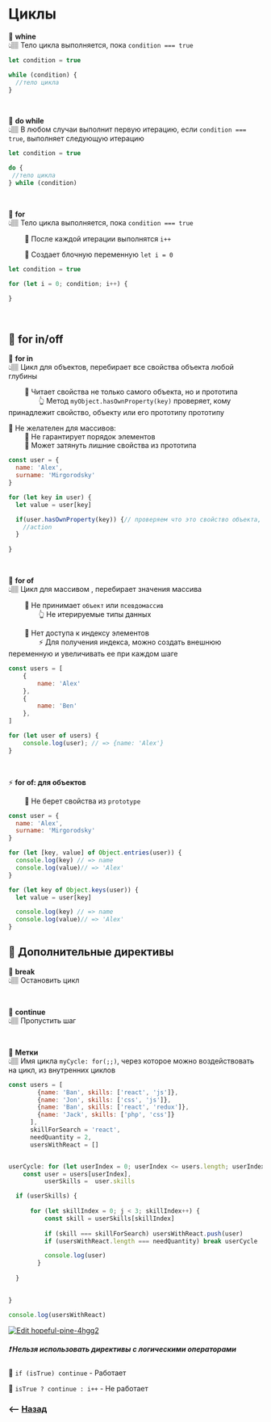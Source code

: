# Циклы

💠 **whine**   
👆🏽 Тело цикла выполняется, пока `condition === true`
```javascript
let condition = true

while (condition) {
  //тело цикла
}
```

<br>

💠 **do while**   
👆🏽 В любом случаи выполнит первую итерацию, если `condition === true`, выполняет следующую итерацию
```javascript
let condition = true

do {
 //тело цикла
} while (condition)
```

<br>

💠 **for**   
👆🏽 Тело цикла  выполняется, пока `condition === true`   

&emsp;&emsp; 🔹 После каждой итерации выполнятся `i++`

&emsp;&emsp; 🔹 Создает блочную переменную `let i = 0`            


```javascript
let condition = true

for (let i = 0; condition; i++) {

}
```

<br>

## 🚩 <a name="for-in-of">for in/off</a>

💠 **for in**   
👆🏽 Цикл для объектов, перебирает все свойства объекта любой глубины

&emsp;&emsp; 🔹 Читает свойства не только самого объекта, но и прототипа        
&emsp;&emsp;&emsp;&emsp; 👆 Метод `myObject.hasOwnProperty(key)` проверяет, кому принадлежит свойство, объекту или его прототипу прототипу   

🛑 Не желателен для массивов:  
&emsp;&emsp; 🎯 Не гарантирует порядок элементов      
&emsp;&emsp; 🎯 Может затянуть лишние свойства из прототипа
```javascript
const user = {
  name: 'Alex',
  surname: 'Mirgorodsky'	
}

for (let key in user) {
  let value = user[key]

  if(user.hasOwnProperty(key)) {// проверяем что это свойство объекта, а не прототипа
  	//action
  }
 
}
```

<br>

💠 **for of**   
👆🏽 Цикл для массивом , перебирает значения массива 

&emsp;&emsp; 🔹 Не принимает `объект` или `псевдомассив`      
&emsp;&emsp;&emsp;&emsp; 👆 Не итерируемые типы данных

&emsp;&emsp; 🔹 Нет доступа к индексу элементов      
&emsp;&emsp;&emsp;&emsp; ⚡ Для получения индекса, можно создать внешнюю переменную и увеличивать ее при каждом шаге


```javascript
const users = [
    {
        name: 'Alex'
    },
    {
        name: 'Ben'
    },
]

for (let user of users) {
    console.log(user); // => {name: 'Alex'}
}
```

<br>

⚡️ **for of: для объектов**

&emsp;&emsp; 🔹 Не берет свойства из `prototype`

```javascript
const user = {
  name: 'Alex',
  surname: 'Mirgorodsky'	
}

for (let [key, value] of Object.entries(user)) {
  console.log(key) // => name
  console.log(value)// => 'Alex'
}

for (let key of Object.keys(user)) {
  let value = user[key] 

  console.log(key) // => name
  console.log(value)// => 'Alex'
}
```

## 🚩 Дополнительные директивы 
 
💠 **break**   
👆🏽 Остановить цикл

<br>

💠 **continue**   
👆🏽 Пропустить шаг

<br>

💠 **Метки**   
👆🏽 Имя цикла `myCycle: for(;;)`, через которое можно воздействовать на цикл, из внутренних циклов
```javascript
const users = [
        {name: 'Ban', skills: ['react', 'js']},
        {name: 'Jon', skills: ['css', 'js']},
        {name: 'Ban', skills: ['react', 'redux']},
        {name: 'Jack', skills: ['php', 'css']}
      ],
      skillForSearch = 'react',
      needQuantity = 2,
      usersWithReact = []


userCycle: for (let userIndex = 0; userIndex <= users.length; userIndex++) {
    const user = users[userIndex],
          userSkills =  user.skills

  if (userSkills) {
      
      for (let skillIndex = 0; j < 3; skillIndex++) {
          const skill = userSkills[skillIndex]  
      
          if (skill === skillForSearch) usersWithReact.push(user)
          if (usersWithReact.length === needQuantity) break userCycle

          console.log(user)
        }
      
  }

  
}

console.log(usersWithReact)
```
[![Edit hopeful-pine-4hgg2](https://codesandbox.io/static/img/play-codesandbox.svg)](https://codesandbox.io/s/hopeful-pine-4hgg2?fontsize=14&hidenavigation=1&theme=dark)

##### ❗ Нельзя использовать директивы с логическими операторами

🔹 `if (isTrue) continue` - Работает     

🔹 `isTrue ? continue : i++` - Не работает


### ⟵ **<a href="../../readme.md">Назад</a>**